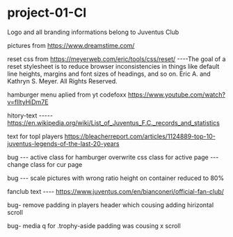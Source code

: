 # project-01-CI


Logo and all branding informations belong to Juventus Club 

pictures from https://www.dreamstime.com/

reset css from https://meyerweb.com/eric/tools/css/reset/ ----The goal of a reset stylesheet is to reduce browser inconsistencies in things like default line heights, margins and font sizes of headings, and so on. Eric A. and Kathryn S. Meyer. All Rights Reserved.


hamburger menu aplied from yt  codefoxx https://www.youtube.com/watch?v=flItyHiDm7E


hitory-text -----https://en.wikipedia.org/wiki/List_of_Juventus_F.C._records_and_statistics


text for topl players https://bleacherreport.com/articles/1124889-top-10-juventus-legends-of-the-last-20-years

bug --- active class for hamburger overwrite css class for active page --- change class for cur page

bug --- scale pictures with wrong ratio height on container reduced to 80%

fanclub text ---- https://www.juventus.com/en/bianconeri/official-fan-club/


bug- remove padding in players header which cousing adding hirizontal scroll

bug- media q for .trophy-aside padding was cousing x scroll 